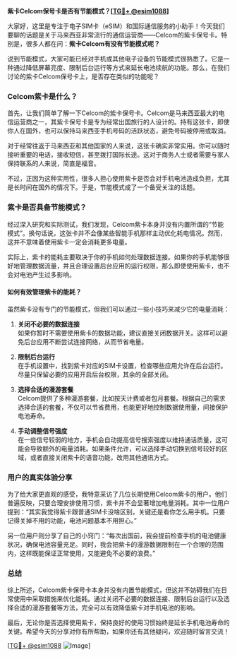 **紫卡Celcom保号卡是否有节能模式？[[TG💪+ @esim1088](https://t.me/s/esim1088)]**

大家好，这里是专注于电子SIM卡（eSIM）和国际通信服务的小助手！今天我们要聊的话题是关于马来西亚非常流行的通信运营商——Celcom的紫卡保号卡。特别是，很多人都在问：**紫卡Celcom有没有节能模式呢？**

说到节能模式，大家可能已经对手机或其他电子设备的节能模式很熟悉了。它是一种通过降低屏幕亮度、限制后台运行等方式来延长电池续航的功能。那么，在我们讨论的紫卡Celcom保号卡上，是否存在类似的功能呢？

### Celcom紫卡是什么？

首先，让我们简单了解一下Celcom的紫卡保号卡。Celcom是马来西亚最大的电信运营商之一，其紫卡保号卡是专为经常出国旅行的人设计的。持有这张卡，即使你人在国外，也可以保持马来西亚手机号码的活跃状态，避免号码被停用或取消。

对于经常往返于马来西亚和其他国家的人来说，这张卡确实非常实用。你可以随时接听重要的电话，接收短信，甚至拨打国际长途。这对于商务人士或者需要与家人保持联系的人来说，简直是福音。

不过，正因为这种实用性，很多人担心使用紫卡是否会对手机电池造成负担，尤其是长时间在国外的情况下。于是，节能模式成了一个备受关注的话题。

### 紫卡是否具备节能模式？

经过深入研究和实际测试，我们发现，Celcom紫卡本身并没有内置所谓的“节能模式”。换句话说，这张卡并不会像某些智能手机那样主动优化耗电情况。然而，这并不意味着使用紫卡一定会消耗更多电量。

实际上，紫卡的能耗主要取决于你的手机如何处理数据连接。如果你的手机能够很好地管理数据流量，并且合理设置后台应用的运行权限，那么即使使用紫卡，也不会对电池产生过多影响。

#### 如何有效管理紫卡的能耗？

虽然紫卡没有专门的节能模式，但我们可以通过一些小技巧来减少它的电量消耗：

1. **关闭不必要的数据连接**  
   如果你暂时不需要使用紫卡的数据功能，建议直接关闭数据开关。这样可以避免后台应用不断尝试连接网络，从而节省电量。

2. **限制后台运行**  
   在手机设置中，找到紫卡对应的SIM卡设置，检查哪些应用允许在后台运行。尽量只保留必要的应用开启后台权限，其余的全部关闭。

3. **选择合适的漫游套餐**  
   Celcom提供了多种漫游套餐，比如按天计费或者包月套餐。根据自己的需求选择合适的套餐，不仅可以节省费用，也能更好地控制数据使用量，间接保护电池寿命。

4. **手动调整信号强度**  
   在一些信号较弱的地方，手机会自动提高信号搜索强度以维持通话质量，这可能会导致额外的电量消耗。如果条件允许，可以选择手动切换到信号较好的区域，或者直接关闭紫卡的语音功能，改用其他通讯方式。

### 用户的真实体验分享

为了给大家更直观的感受，我特意采访了几位长期使用Celcom紫卡的用户。他们普遍反映，只要合理安排使用习惯，紫卡并不会显著增加电量消耗。其中一位用户提到：“其实我觉得紫卡跟普通SIM卡没啥区别，关键还是看你怎么用手机。只要记得关掉不用的功能，电池问题基本不用担心。”

另一位用户则分享了自己的小窍门：“每次出国前，我会提前检查手机的电池健康状况，确保电池容量充足。同时，我会把紫卡的漫游数据限制在一个合理的范围内，这样既能保证正常使用，又能避免不必要的浪费。”

### 总结

综上所述，Celcom紫卡保号卡本身并没有内置节能模式，但这并不妨碍我们在日常使用中采取措施来优化能耗。通过关闭不必要的数据连接、限制后台运行以及选择合适的漫游套餐等方法，完全可以有效降低紫卡对手机电池的影响。

最后，无论你是否选择使用紫卡，保持良好的使用习惯始终是延长手机电池寿命的关键。希望今天的分享对你有所帮助，如果你还有其他疑问，欢迎随时留言交流！

[[TG💪+ @esim1088](https://t.me/s/esim1088) ![Image](https://i.postimg.cc/4NQfJmqS/Snipaste-2025-05-13-00-14-12.png)]